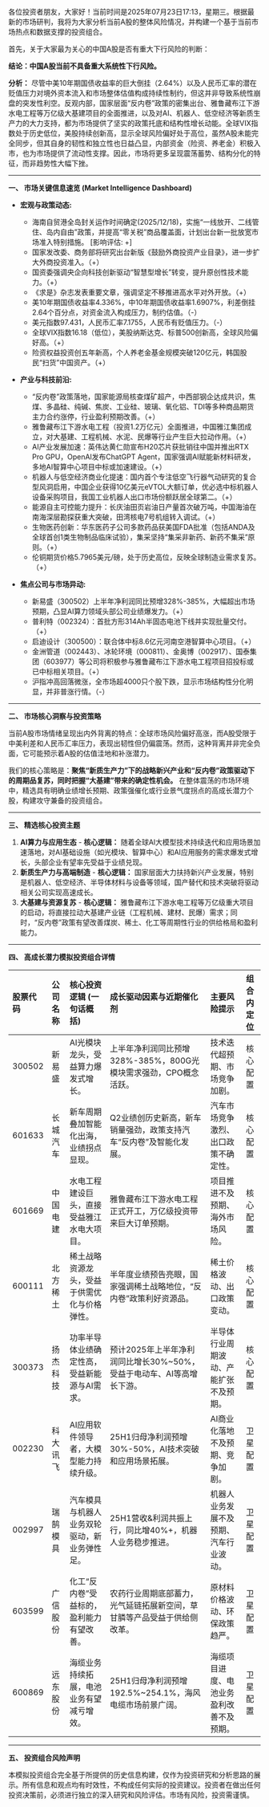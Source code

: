 各位投资者朋友，大家好！当前时间是2025年07月23日17:13，星期三。根据最新的市场研判，我将为大家分析当前A股的整体风险情况，并构建一个基于当前市场热点和数据支撑的投资组合。

首先，关于大家最为关心的中国A股是否有重大下行风险的判断：

**结论：中国A股当前不具备重大系统性下行风险。**

**分析：** 尽管中美10年期国债收益率的巨大倒挂（2.64%）以及人民币汇率的潜在贬值压力对境外资本流入和市场整体估值构成持续性制约，但这并非导致系统性崩盘的突发性利空。反观内部，国家层面“反内卷”政策的密集出台、雅鲁藏布江下游水电工程等万亿级大基建项目的全面推进，以及对AI、机器人、低空经济等新质生产力的大力支持，都为市场提供了坚实的政策托底和结构性增长动能。全球VIX指数处于历史低位，美股持续创新高，显示全球风险偏好处于高位，虽然A股未能完全同步，但其自身的韧性和独立性也日益凸显，内部资金（险资、养老金）积极入市，也为市场提供了流动性支撑。因此，市场将更多呈现震荡蓄势、结构分化的特征，而非趋势性大幅下挫。

---

**一、 市场关键信息速览 (Market Intelligence Dashboard)**

*   **宏观与政策动态:**
    *   海南自贸港全岛封关运作时间确定(2025/12/18)，实施“一线放开、二线管住、岛内自由”政策，并提高“零关税”商品覆盖面，计划出台新一批放宽市场准入特别措施。 [影响评估: +]
    *   国家发改委、商务部将研究出台新版《鼓励外商投资产业目录》，进一步扩大外商投资准入。（+）
    *   国资委强调央企向科技创新驱动“智慧型增长”转变，提升原创性技术能力。（+）
    *   《求是》杂志发表重要文章，强调坚定不移推进高水平对外开放。（+）
    *   美10年期国债收益率4.336%，中10年期国债收益率1.6907%，利差倒挂2.64个百分点，对资金流入构成压力，制约估值。（-）
    *   美元指数97.431，人民币汇率7.1755，人民币有贬值压力。（-）
    *   全球VIX指数16.18（低位），美股纳斯达克、标普500创新高，全球风险偏好高。（+）
    *   险资权益投资创五年新高，个人养老金基金规模突破120亿元，韩国股民“扫货”中国资产。（+）

*   **产业与科技前沿:**
    *   “反内卷”政策落地，国家能源局核查煤矿超产，中西部钢企达成共识，焦煤、多晶硅、纯碱、焦炭、工业硅、玻璃、氧化铝、TDI等多种商品期货主力合约涨停，行业盈利预期改善。（+）
    *   雅鲁藏布江下游水电工程（投资1.2万亿元）全面推进，中国雅江集团成立，对大基建、工程机械、水泥、民爆等行业产生巨大拉动作用。（+）
    *   AI产业发展加速：英伟达黄仁勋宣布H20芯片获批销往中国并推出RTX Pro GPU，OpenAI发布ChatGPT Agent，国家强调AI赋能新材料研发，多地AI智算中心项目中标或加速建设。（+）
    *   机器人与低空经济商业化提速：国内首个专注低空飞行器气动研究的复合型风洞启用，中国企业获得10亿美元eVTOL大额订单，优必选中标机器人设备采购项目，我国工业机器人出口市场份额跃居全球第二。（+）
    *   能源自主可控能力提升：长庆油田页岩油日产量首次破万吨，中国海油在南海深层勘探获重大突破，田湾核电7号机组转入调试。（+）
    *   生物医药创新：华东医药子公司多款药品获美国FDA批准（包括ANDA及全球首创1类生物制品临床试验），集采坚持“集采非新药、新药不集采”原则。（+）
    *   伦铜期货价格5.7965美元/磅，处于历史高位，反映全球制造业需求复苏。（+）

*   **焦点公司与市场异动:**
    *   新易盛（300502）上半年净利润同比预增328%-385%，大幅超出市场预期，凸显AI算力领域头部公司业绩爆发力。（+）
    *   普利特（002324）：首批方形314Ah半固态电池下线并实现批量交付。（+）
    *   启迪设计（300500）：联合体中标8.6亿元河南空港智算中心项目。（+）
    *   金洲管道（002443）、冰轮环境（000811）、金奥博（002917）、国泰集团（603977）等公司将积极参与雅鲁藏布江下游水电工程项目招投标或已中标相关项目。（+）
    *   沪指冲高回落微涨，全市场超4000只个股下跌，显示市场结构性分化明显，并非普涨行情。（-）

---

**二、 市场核心洞察与投资策略**

当前A股市场情绪呈现出内外背离的特点：全球市场风险偏好高涨，而A股受限于中美利差和人民币汇率压力，表现出韧性但仍偏震荡。然而，这种背离并非完全负面，它可能预示着A股的估值洼地和补涨潜力。

我们的核心策略是：**聚焦“新质生产力”下的战略新兴产业和“反内卷”政策驱动下的周期品复苏，同时把握“大基建”带来的确定性机会。** 在整体震荡的市场环境中，精选具有明确业绩增长预期、政策强催化或行业景气度拐点的高成长潜力个股，构建攻守兼备的投资组合。

---

**三、 精选核心投资主题**

1.  **AI算力与应用生态** - **核心逻辑：** 随着全球AI大模型技术持续迭代和应用场景加速落地，对AI基础设施（如光模块、智算中心）和AI应用服务的需求爆发式增长，头部企业有望率先受益于业绩兑现。
2.  **新质生产力与高端制造** - **核心逻辑：** 国家层面大力扶持新兴产业发展，特别是机器人、低空经济、半导体材料与设备等领域，国产替代和技术突破将驱动相关公司实现高速成长。
3.  **大基建与资源复苏** - **核心逻辑：** 雅鲁藏布江下游水电工程等万亿级重大项目的启动，将直接拉动大基建产业链（工程机械、建材、民爆）需求；同时，“反内卷”政策有望改善煤炭、稀土、化工等周期性行业的供给格局和盈利能力。

---

**四、 高成长潜力模拟投资组合详情**

| 股票代码 | 公司名称 | 核心投资逻辑 (一句话概括) | 成长驱动因素与近期催化剂 | 主要风险提示 | 组合内定位 |
| :------- | :------- | :-------------------------- | :------------------------- | :----------- | :--------- |
| 300502   | 新易盛   | AI光模块龙头，受益算力爆发式增长。 | 上半年净利润同比预增328%-385%，800G光模块需求强劲，CPO概念活跃。 | 技术迭代超预期、市场竞争加剧。 | 核心配置 |
| 601633   | 长城汽车 | 新车周期叠加智能化出海，业绩拐点显现。 | Q2业绩创历史新高，新车销量强劲，政策支持汽车“反内卷”及智能化发展。 | 汽车市场竞争激烈、出口政策不确定性。 | 核心配置 |
| 601669   | 中国电建 | 水电工程建设巨头，直接受益雅江水电大项目。 | 雅鲁藏布江下游水电工程正式开工，万亿级投资带来巨大订单预期。 | 项目推进不及预期、海外市场风险。 | 核心配置 |
| 600111   | 北方稀土 | 稀土战略资源龙头，受益于供需优化与价格弹性。 | 半年度业绩预告亮眼，国家强调稀土战略地位，“反内卷”政策利好资源品。 | 稀土价格波动、出口政策变动。 | 核心配置 |
| 300373   | 扬杰科技 | 功率半导体业绩确定性高，受益新能源与AI需求。 | 预计2025年上半年净利润同比增长30%~50%，受益于电动车、AI等高增长下游。 | 半导体行业周期波动、产能扩张不及预期。 | 核心配置 |
| 002230   | 科大讯飞 | AI应用软件领导者，大模型能力持续升级。 | 25H1归母净利润预增30%-50%，AI技术突破和应用场景拓展。 | AI商业化落地不及预期、竞争加剧。 | 卫星配置 |
| 002997   | 瑞鹄模具 | 汽车模具与机器人业务双轮驱动，新业务弹性足。 | 25H1营收&利润共振上行，同比增40%+，机器人业务稳步推进。 | 机器人业务发展不及预期、汽车行业波动。 | 卫星配置 |
| 603599   | 广信股份 | 化工“反内卷”受益标的，盈利能力有望改善。 | 农药行业周期底部蓄力，光气延链拓展新空间，草甘膦等产品受益于供给侧改革。 | 原材料价格波动、环保政策趋严。 | 卫星配置 |
| 600869   | 远东股份 | 海缆业务持续拓展，电池业务有望减亏增效。 | 25H1归母净利润预增192.5%~254.1%，海风电缆市场前景广阔。 | 海缆项目进度、电池业务盈利改善不及预期。 | 卫星配置 |

---

**五、 投资组合风险声明**

本模拟投资组合完全基于所提供的历史信息构建，仅作为投资研究和分析思路的展示。所有信息和观点均有时效性，不构成任何实际的投资建议。投资者在做出任何投资决策前，必须进行独立的深入研究和风险评估。市场有风险，投资需谨慎。